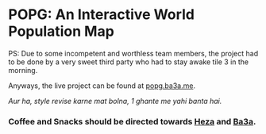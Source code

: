 # POPG: An Interactive World Population Map

PS: Due to some incompetent and worthless team members, the project had to be done by a very sweet third party who had to stay awake tile 3 in the morning.

Anyways, the live project can be found at [popg.ba3a.me](https://popg.ba3a.me/).

*Aur ha, style revise karne mat bolna, 1 ghante me yahi banta hai.*

### Coffee and Snacks should be directed towards [Heza](https://github.com/heza_ru) and [Ba3a](https://github.com/ba3a).
